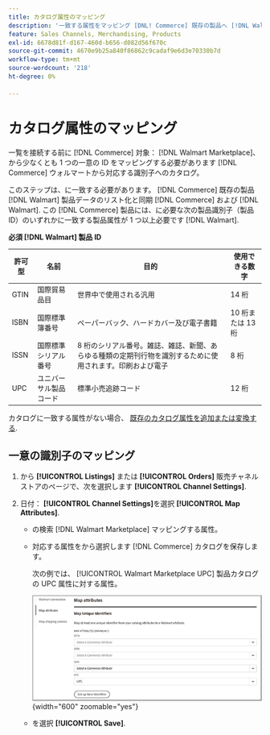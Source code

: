```yaml
---
title: カタログ属性のマッピング
description: '一致する属性をマッピング [DNL! Commerce] 既存の製品へ [!DNL Walmart Marketplace] リストと間のデータの同期 [!DNL Channel Manager] および [!DNL Walmart].'
feature: Sales Channels, Merchandising, Products
exl-id: 6678d81f-d167-460d-b656-d082d56f670c
source-git-commit: 4670e9b25a840f86862c9cadaf9e6d3e70330b7d
workflow-type: tm+mt
source-wordcount: '218'
ht-degree: 0%

---
```


# カタログ属性のマッピング

一覧を接続する前に [!DNL Commerce] 対象： [!DNL Walmart Marketplace]、から少なくとも 1 つの一意の ID をマッピングする必要があります [!DNL Commerce] ウォルマートから対応する識別子へのカタログ。

このステップは、に一致する必要があります。 [!DNL Commerce] 既存の製品 [!DNL Walmart] 製品データのリスト化と同期 [!DNL Commerce] および [!DNL Walmart]. この [!DNL Commerce] 製品には、に必要な次の製品識別子（製品 ID）のいずれかに一致する製品属性が 1 つ以上必要です [!DNL Walmart].

**必須 [!DNL Walmart] 製品 ID**

| **許可型** | **名前** | **目的** | **使用できる数字** |
|-------------------|--------------------------------------|--------------------------------------------------------------------------------------------------------------------------------------------------|-----------------------|
| GTIN | 国際貿易品目 | 世界中で使用される汎用 | 14 桁 |
| ISBN | 国際標準簿番号 | ペーパーバック、ハードカバー及び電子書籍 | 10 桁または 13 桁 |
| ISSN | 国際標準シリアル番号 | 8 桁のシリアル番号。雑誌、雑誌、新聞、あらゆる種類の定期刊行物を識別するために使用されます。印刷および電子 | 8 桁 |
| UPC | ユニバーサル製品コード | 標準小売追跡コード | 12 桁 |

カタログに一致する属性がない場合、 [既存のカタログ属性を追加または変換する](https://experienceleague.adobe.com/docs/commerce-admin/catalog/product-attributes/product-attributes.html).

## 一意の識別子のマッピング

1. から **[!UICONTROL Listings]** または **[!UICONTROL Orders]** 販売チャネル ストアのページで、次を選択します **[!UICONTROL Channel Settings]**.

1. 日付： **[!UICONTROL Channel Settings]**&#x200B;を選択 **[!UICONTROL Map Attributes]**.

   - の検索 [!DNL Walmart Marketplace] マッピングする属性。

   - 対応する属性をから選択します [!DNL Commerce] カタログを保存します。

     次の例では、 [!UICONTROL Walmart Marketplace UPC] 製品カタログの UPC 属性に対する属性。

     ![製品一致条件の属性のマッピング](assets/products-map-attributes-for-match.png){width="600" zoomable="yes"}

   - を選択 **[!UICONTROL Save]**.
